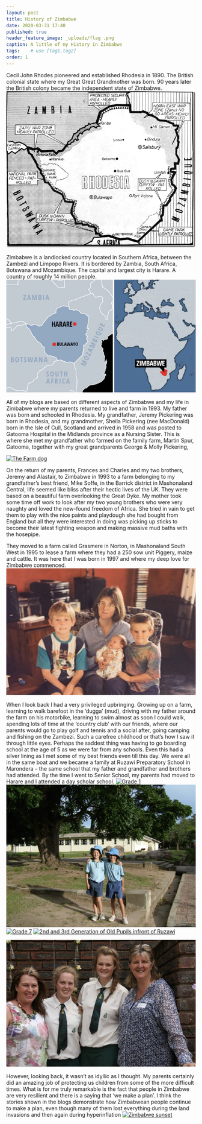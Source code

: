 ```yaml
---
layout: post
title: History of Zimbabwe
date: 2020-03-31 17:40
published: true
header_feature_image: _uploads/flag .png
caption: A little of my History in Zimbabwe
tags:    # use [tag1,tag2]
order: 1
---
```


Cecil John Rhodes pioneered and established Rhodesia in 1890. The British colonial state where my Great Great Grandmother was born. 90 years later the British colony became the independent state of Zimbabwe.
[![Rhodesian Map](/_uploads/rhodesian-map.png)](/_uploads/rhodesian-map.png)

Zimbabwe is a landlocked country located in Southern Africa, between the Zambezi and Limpopo Rivers. It is bordered by Zambia, South Africa, Botswana and Mozambique. The capital and largest city is Harare. A country of roughly 14 million people.  
[![Zimbabwe Map](/_uploads/zimbabwe-map.png)](/_uploads/zimbabwe-map.png)

All of my blogs are based on different aspects of Zimbabwe and my life in Zimbabwe where my parents returned to live and farm in 1993.  My father was born and schooled in Rhodesia. My grandfather, Jeremy Pickering was born in Rhodesia, and my grandmother, Sheila Pickering (nee MacDonald) born in the Isle of Cull, Scotland and arrived in 1958 and was posted to Gatooma Hospital in the Midlands province as a Nursing Sister.  This is where she met my grandfather who farmed on the family farm, Martin Spur, Gatooma, together with my great grandparents George & Molly Pickering,

[![The Farm dog](/_uploads/the-farm-dog.png)](/_uploads/the-farm-dog.png)

On the return of my parents, Frances and Charles and my two brothers, Jeremy and Alastair, to Zimbabwe in 1993 to a farm belonging to my grandfather’s best friend, Mike Soffe, in the Barrick district in Mashonaland Central, life seemed like bliss after their hectic lives of the UK.   They were based on a beautiful farm overlooking the Great Dyke.  My mother took some time off work to look after my two young brothers who were very naughty and loved the new-found freedom of Africa.  She tried in vain to get them to play with the nice paints and playdough she had bought from England but all they were interested in doing was picking up sticks to become their latest fighting weapon and making massive mud baths with the hosepipe.

They moved to a farm called Grasmere in Norton, in Mashonaland South West in 1995 to lease a farm where they had a 250 sow unit Piggery, maize and cattle.  It was here that I was born in 1997 and where my deep love for Zimbabwe commenced.
[![A New Born Bella ](/_uploads/a-new-born-bella.png)](/_uploads/a-new-born-bella.png)

When I look back I had a very privileged upbringing.  Growing up on a farm, learning to walk barefoot in the ‘dugga’ (mud), driving with my father around the farm on his motorbike, learning to swim almost as soon I could walk, spending lots of time at the ‘country club’ with our friends, where our parents would go to play golf and tennis and a social after, going camping and fishing on the Zambezi.  Such a carefree childhood or that’s how I saw it through little eyes.  Perhaps the saddest thing was having to go boarding school at the age of 5 as we were far from any schools.  Even this had a silver lining as I met some of my best friends even till this day.  We were all in the same boat and we became a family at Ruzawi Preparatory School in Marondera – the same school that my father and grandfather and brothers had attended. By the time I went to Senior School, my parents had moved to Harare and I attended a day scholar school.
[![Grade 1 ](/_uploads/grade-1.png)](/_uploads/grade-1.png)
[![Grade 3 ](/_uploads/grade-3.png)](/_uploads/grade-3.png)
[![Grade 7](/_uploads/grade-7.png)](/_uploads/grade-7.png)
[![2nd and 3rd Generation of Old Pupils infront of Ruzawi](/_uploads/2nd-and-3rd-generation-of-old-pupils-infront-of-ruzawi.png)](/_uploads/2nd-and-3rd-generation-of-old-pupils-infront-of-ruzawi.png)

[![Final Day of Senior School](/_uploads/final-day-of-senior-school.png)](/_uploads/final-day-of-senior-school.png)

However, looking back, it wasn’t as idyllic as I thought.  My parents certainly did an amazing job of protecting us children from some of the more difficult times.  What is for me truly remarkable is the fact that people in Zimbabwe are very resilient and there is a saying that ‘we make a plan’.  I think the stories shown in the blogs demonstrate how Zimbabwean people continue to make a plan, even though many of them lost everything during the land invasions and then again during hyperinflation
[![Zimbabwe sunset](/_uploads/zimbabwe-sunset.png)](/_uploads/zimbabwe-sunset.png)
